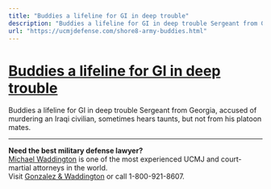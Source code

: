 ```yaml
---
title: "Buddies a lifeline for GI in deep trouble"
description: "Buddies a lifeline for GI in deep trouble Sergeant from Georgia, accused of murdering an Iraqi civilian, sometimes hears taunts, but not from his platoon mates."
url: "https://ucmjdefense.com/shore8-army-buddies.html"
---
```


# [Buddies a lifeline for GI in deep trouble](https://ucmjdefense.com/shore8-army-buddies.html)

Buddies a lifeline for GI in deep trouble Sergeant from Georgia, accused of murdering an Iraqi civilian, sometimes hears taunts, but not from his platoon mates.

---

**Need the best military defense lawyer?**  
[Michael Waddington](https://ucmjdefense.com/attorneys/michael-stewart-waddington-partner.html) is one of the most experienced UCMJ and court-martial attorneys in the world.  
Visit [Gonzalez & Waddington](https://ucmjdefense.com) or call 1-800-921-8607.
